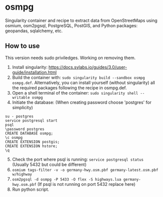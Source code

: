 # osmpg
Singularity container and recipe to extract data from OpenStreetMaps using osmium, osm2pgsql, PostgreSQL, PostGIS, and Python packages: geopandas, sqlalchemy, etc.

## How to use
This version needs sudo priviledges. Working on removing them.
1. Install singularity: https://docs.sylabs.io/guides/3.0/user-guide/installation.html
2. Build the container with: `sudo singularity build --sandbox osmpg osmpg.def`. Alternatively, you can install yourself (without singularity) all the required packages following the recipe in osmpg.def.
3. Open a shell terminal of the container: `sudo singularity shell --writable osmpg`
4. Initiate the database: (When creating password choose 'postgres' for simplicity)
```
su - postgres
service postgresql start
psql
\password postgres
CREATE DATABASE osmpg;
\c osmpg
CREATE EXTENSION postgis;
CREATE EXTENSION hstore;
\q
```
5. Check the port where psql is running: `service postgresql status` (Usually 5432 but could be different)
6. `osmium tags-filter -v -o germany-hwy.osm.pbf germany-latest.osm.pbf w/highway `
7. `osm2pgsql -d osmpg -P 5433 -O flex -S highways.lua germany-hwy.osm.pbf` (If psql is not running on port 5432 replace here)
8. Run python script.
